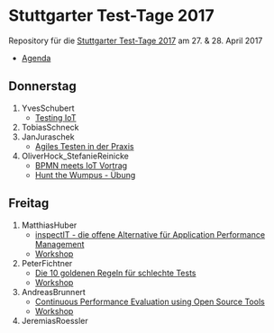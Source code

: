 # Stuttgarter Test-Tage 2017

Repository für die [Stuttgarter Test-Tage 2017](http://jugs.org/tt2017/index.html)
am 27. &amp; 28. April 2017

* [Agenda](Orga/Agenda.pdf)

## Donnerstag

1. YvesSchubert
   * [Testing IoT](YvesSchubert/testing_iot.pdf)
2. TobiasSchneck
3. JanJuraschek
   * [Agiles Testen in der Praxis](JanJuraschek/AgilesTestenInDerPraxis_v2.pdf)
4. OliverHock_StefanieReinicke
   * [BPMN meets IoT Vortrag](OliverHock_StefanieReinicke/BPMN_meets_IoT_Stuttgarter_Testtage.pdf)
   * [Hunt the Wumpus - Übung](OliverHock_StefanieReinicke/BPMN_IOT_Execise.pdf)

## Freitag

1. MatthiasHuber
   * [inspectIT - die offene Alternative für Application Performance Management](MatthiasHuber/StTT2017_inspectIT_die_offene_Alternative_fuer_APM.pptx)
   * [Workshop](https://github.com/inspectit-labs/workshop)
2. PeterFichtner
   * [Die 10 goldenen Regeln für schlechte Tests](PeterFichtner/10_goldene_Regeln_mit_codelinks.pdf)
   * [Workshop](https://github.com/fiduciagad/die10goldenenRegelnFuerSchlechteTests)
3. AndreasBrunnert
   * [Continuous Performance Evaluation using Open Source Tools](AndreasBrunnert/Continuous_Performance_Evaluation_using_Open_Source_Tools.pdf)
   * [Workshop](https://github.com/RETIT/continuous-performance-evaluation)
4. JeremiasRoessler
